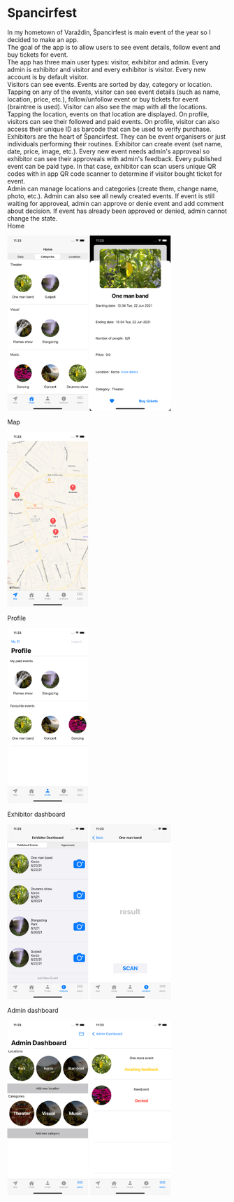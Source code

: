 # Spancirfest

In my hometown of Varaždin, Špancirfest is main event of the year so I decided to make an app. <br/>
The goal of the app is to allow users to see event details, follow event and buy tickets for event. <br/>
The app has three main user types: visitor, exhibitor and admin. Every admin is exhibitor and visitor and every exhibitor is visitor. Every new account is by default visitor. <br/>
Visitors can see events. Events are sorted by day, category or location. Tapping on any of the events, visitor can see event details (such as name, location, price, etc.), follow/unfollow event or buy tickets for event (braintree is used). Visitor can also see the map with all the locations. Tapping the location, events on that location are displayed. On profile, visitors can see their followed and paid events. On profile, visitor can also access their unique ID as barcode that can be used to verify purchase. <br/>
Exhibitors are the heart of Špancirfest. They can be event organisers or just individuals performing their routines. Exhibitor can create event (set name, date, price, image, etc.). Every new event needs admin's approveal so exhibitor can see their approveals with admin's feedback. Every published event can be paid type. In that case, exhibitor can scan users unique QR codes with in app QR code scanner to determine if visitor bought ticket for event. <br/>
Admin can manage locations and categories (create them, change name, photo, etc.). Admin can also see all newly created events. If event is still waiting for approveal, admin can approve or denie event and add comment about decision. If event has already been approved or denied, admin cannot change the state.
 <br/>
 Home
 <p align="left">
  <img src="docs/images/home.png" width="185" height="400" title="Home">
  <img src="docs/images/event-details.png" width="185" height="400" title="Event details">
</p>
 Map
 <p align="left">
  <img src="docs/images/map.png" width="185" height="400" title="Map">
</p>
 Profile
 <p align="left">
  <img src="docs/images/profile.png" width="185" height="400" title="Profile">
</p>
 Exhibitor dashboard
 <p align="left">
  <img src="docs/images/exhibitor-dashboard.png" width="185" height="400" title="Exhibitor dashboard">
  <img src="docs/images/exhibitor-scanner.png" width="185" height="400" title="Exhibitor scanner">
</p>
 Admin dashboard
 <p align="left">
  <img src="docs/images/admin-dashboard.png" width="185" height="400" title="Admin dashboard">
  <img src="docs/images/admin-dashboard-approveals.png" width="185" height="400" title="Approveals">
</p>
